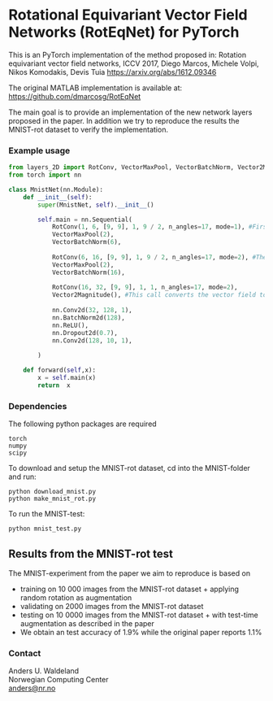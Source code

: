 # Rotational Equivariant Vector Field Networks (RotEqNet) for PyTorch

This is an PyTorch implementation of the method proposed in:
Rotation equivariant vector field networks, ICCV 2017,
Diego Marcos, Michele Volpi, Nikos Komodakis, Devis Tuia
https://arxiv.org/abs/1612.09346



The original MATLAB implementation is available at:
https://github.com/dmarcosg/RotEqNet

The main goal is to provide an implementation of the new network layers proposed in the paper. In addition we try to reproduce the results the MNIST-rot dataset to verify the implementation.

### Example usage
```python
from layers_2D import RotConv, VectorMaxPool, VectorBatchNorm, Vector2Magnitude, VectorUpsampling
from torch import nn

class MnistNet(nn.Module):
    def __init__(self):
        super(MnistNet, self).__init__()

        self.main = nn.Sequential(           
            RotConv(1, 6, [9, 9], 1, 9 / 2, n_angles=17, mode=1), #First RotConv must have mode=1 
            VectorMaxPool(2),
            VectorBatchNorm(6),
            
            RotConv(6, 16, [9, 9], 1, 9 / 2, n_angles=17, mode=2), #The next RotConv has mode=2 (since input is vector field)
            VectorMaxPool(2),
            VectorBatchNorm(16),
            
            RotConv(16, 32, [9, 9], 1, 1, n_angles=17, mode=2),
            Vector2Magnitude(), #This call converts the vector field to a conventional multichannel image/feature image
            
            nn.Conv2d(32, 128, 1),
            nn.BatchNorm2d(128),
            nn.ReLU(),
            nn.Dropout2d(0.7),
            nn.Conv2d(128, 10, 1),
            
        )

    def forward(self,x):
        x = self.main(x)
        return  x
```


### Dependencies
The following python packages are required

```
torch
numpy
scipy
```
To download and setup the MNIST-rot dataset, cd into the MNIST-folder and run:
```
python download_mnist.py
python make_mnist_rot.py
```
To run the MNIST-test:
```
python mnist_test.py
```
## Results from the MNIST-rot test
The MNIST-experiment from the paper we aim to reproduce is based on
- training on 10 000 images from the MNIST-rot dataset + applying random rotation as augmentation
- validating on 2000 images from the MNIST-rot dataset
- testing on 10 0000 images from the MNIST-rot dataset + with test-time augmentation as described in the paper
- We obtain an test accuracy of 1.9% while the original paper reports 1.1% 

### Contact
Anders U. Waldeland <br/>
Norwegian Computing Center <br/>
anders@nr.no <br/>



